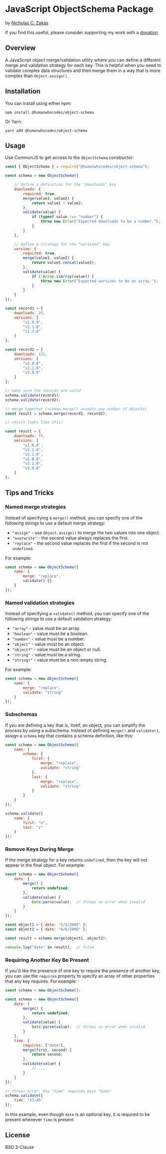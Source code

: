 # JavaScript ObjectSchema Package

by [Nicholas C. Zakas](https://humanwhocodes.com)

If you find this useful, please consider supporting my work with a [donation](https://humanwhocodes.com/donate).

## Overview

A JavaScript object merge/validation utility where you can define a different merge and validation strategy for each key. This is helpful when you need to validate complex data structures and then merge them in a way that is more complex than `Object.assign()`.

## Installation

You can install using either npm:

```
npm install @humanwhocodes/object-schema
```

Or Yarn:

```
yarn add @humanwhocodes/object-schema
```

## Usage

Use CommonJS to get access to the `ObjectSchema` constructor:

```js
const { ObjectSchema } = require("@humanwhocodes/object-schema");

const schema = new ObjectSchema({

    // define a definition for the "downloads" key
    downloads: {
        required: true,
        merge(value1, value2) {
            return value1 + value2;
        },
        validate(value) {
            if (typeof value !== "number") {
                throw new Error("Expected downloads to be a number.");
            }
        }
    },

    // define a strategy for the "versions" key
    version: {
        required: true,
        merge(value1, value2) {
            return value1.concat(value2);
        },
        validate(value) {
            if (!Array.isArray(value)) {
                throw new Error("Expected versions to be an array.");
            }
        }
    }
});

const record1 = {
    downloads: 25,
    versions: [
        "v1.0.0",
        "v1.1.0",
        "v1.2.0"
    ]
};

const record2 = {
    downloads: 125,
    versions: [
        "v2.0.0",
        "v2.1.0",
        "v3.0.0"
    ]
};

// make sure the records are valid
schema.validate(record1);
schema.validate(record2);

// merge together (schema.merge() accepts any number of objects)
const result = schema.merge(record1, record2);

// result looks like this:

const result = {
    downloads: 75,
    versions: [
        "v1.0.0",
        "v1.1.0",
        "v1.2.0",
        "v2.0.0",
        "v2.1.0",
        "v3.0.0"
    ]
};
```

## Tips and Tricks

### Named merge strategies

Instead of specifying a `merge()` method, you can specify one of the following strings to use a default merge strategy:

* `"assign"` - use `Object.assign()` to merge the two values into one object.
* `"overwrite"` - the second value always replaces the first.
* `"replace"` - the second value replaces the first if the second is not `undefined`.

For example:

```js
const schema = new ObjectSchema({
    name: {
        merge: "replace",
        validate() {}
    }
});
```

### Named validation strategies

Instead of specifying a `validate()` method, you can specify one of the following strings to use a default validation strategy:

* `"array"` - value must be an array.
* `"boolean"` - value must be a boolean.
* `"number"` - value must be a number.
* `"object"` - value must be an object.
* `"object?"` - value must be an object or null.
* `"string"` - value must be a string.
* `"string!"` - value must be a non-empty string.

For example:

```js
const schema = new ObjectSchema({
    name: {
        merge: "replace",
        validate: "string"
    }
});
```

### Subschemas

If you are defining a key that is, itself, an object, you can simplify the process by using a subschema. Instead of defining `merge()` and `validate()`, assign a `schema` key that contains a schema definition, like this:

```js
const schema = new ObjectSchema({
    name: {
        schema: {
            first: {
                merge: "replace",
                validate: "string"
            },
            last: {
                merge: "replace",
                validate: "string"
            }
        }
    }
});

schema.validate({
    name: {
        first: "n",
        last: "z"
    }
});
```

### Remove Keys During Merge

If the merge strategy for a key returns `undefined`, then the key will not appear in the final object. For example:

```js
const schema = new ObjectSchema({
    date: {
        merge() {
            return undefined;
        },
        validate(value) {
            Date.parse(value);  // throws an error when invalid
        }
    }
});

const object1 = { date: "5/5/2005" };
const object2 = { date: "6/6/2006" };

const result = schema.merge(object1, object2);

console.log("date" in result);  // false
```

### Requiring Another Key Be Present

If you'd like the presence of one key to require the presence of another key, you can use the `requires` property to specify an array of other properties that any key requires. For example:

```js
const schema = new ObjectSchema();

const schema = new ObjectSchema({
    date: {
        merge() {
            return undefined;
        },
        validate(value) {
            Date.parse(value);  // throws an error when invalid
        }
    },
    time: {
        requires: ["date"],
        merge(first, second) {
            return second;
        },
        validate(value) {
            // ...
        }
    }
});

// throws error: Key "time" requires keys "date"
schema.validate({
    time: "13:45"
});
```

In this example, even though `date` is an optional key, it is required to be present whenever `time` is present.

## License

BSD 3-Clause
